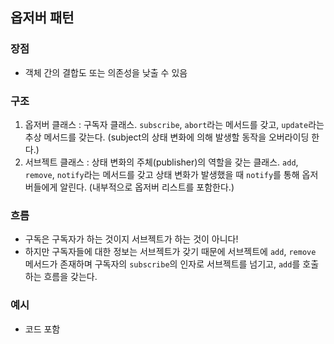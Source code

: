 ## 옵저버 패턴

### 장점

- 객체 간의 결합도 또는 의존성을 낮출 수 있음

### 구조

1. 옵저버 클래스 : 구독자 클래스. `subscribe`, `abort`라는 메서드를 갖고, `update`라는 추상 메서드를 갖는다. (subject의 상태 변화에 의해 발생할 동작을 오버라이딩 한다.)
2. 서브젝트 클래스 : 상태 변화의 주체(publisher)의 역할을 갖는 클래스. `add`, `remove`, `notify`라는 메서드를 갖고 상태 변화가 발생했을 때 `notify`를 통해 옵저버들에게 알린다. (내부적으로 옵저버 리스트를 포함한다.)

### 흐름

- 구독은 구독자가 하는 것이지 서브젝트가 하는 것이 아니다!
- 하지만 구독자들에 대한 정보는 서브젝트가 갖기 때문에 서브젝트에 `add`, `remove` 메서드가 존재하며 구독자의 `subscribe`의 인자로 서브젝트를 넘기고, `add`를 호출하는 흐름을 갖는다.

### 예시

- 코드 포함
